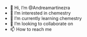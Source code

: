 - 👋 Hi, I’m @Andreamartinezra
- 👀 I’m interested in chemestry
- 🌱 I’m currently learning chemestry
- 💞️ I’m looking to collaborate on 
- 📫 How to reach me 

<!---
Andreamartinezra/Andreamartinezra is a ✨ special ✨ repository because its `README.md` (this file) appears on your GitHub profile.
You can click the Preview link to take a look at your changes.
--->
